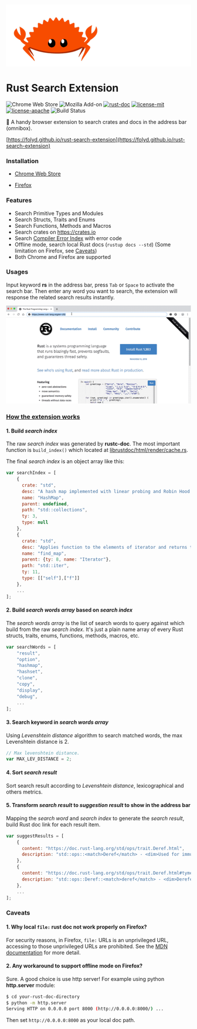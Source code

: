 
![](assets/rustacean.gif)

# Rust Search Extension

![Chrome Web Store](https://img.shields.io/chrome-web-store/v/ennpfpdlaclocpomkiablnmbppdnlhoh.svg)
![Mozilla Add-on](https://img.shields.io/amo/v/rust-search-extension?color=%2320123A)
[![rust-doc](https://img.shields.io/badge/stable-1.40.0-yellow.svg)](https://doc.rust-lang.org/1.40.0/std/)
[![license-mit](https://img.shields.io/badge/license-MIT-blue.svg)](https://github.com/Folyd/rust-search-extension/blob/master/LICENSE-MIT)
[![license-apache](https://img.shields.io/badge/license-Apache-yellow.svg)](https://github.com/Folyd/rust-search-extension/blob/master/LICENSE-APACHE)
![Build Status](https://github.com/folyd/rust-search-extension/workflows/build/badge.svg)

🦀 A handy browser extension to search crates and docs in the address bar (omnibox).

[https://folyd.github.io/rust-search-extension](https://folyd.github.io/rust-search-extension)

### Installation

- [Chrome Web Store](https://chrome.google.com/webstore/detail/rust-search-extension/ennpfpdlaclocpomkiablnmbppdnlhoh)

- [Firefox](https://addons.mozilla.org/en-US/firefox/addon/rust-search-extension/)

### Features

- Search Primitive Types and Modules
- Search Structs, Traits and Enums
- Search Functions, Methods and Macros
- Search crates on https://crates.io
- Search [Compiler Error Index](https://doc.rust-lang.org/error-index.html) with error code
- Offline mode, search local Rust docs (`rustup docs --std`) (Some limitation on Firefox, see [Caveats](#caveats))
- Both Chrome and Firefox are supported

### Usages

Input keyword **rs** in the address bar, press `Tab` or `Space` to activate the search bar. Then enter any word 
you want to search, the extension will response the related search results instantly.

![demonstration.gif](assets/demonstration.gif)

### [How the extension works](https://folyd.github.io/rust-search-extension/how-it-works/)

#### 1. Build *search index*

The raw *search index* was generated by **rustc-doc**. The most important function is `build_index()` which 
located at [librustdoc/html/render/cache.rs](https://github.com/rust-lang/rust/blob/master/src/librustdoc/html/render/cache.rs).

The final *search index* is an object array like this:

```js
var searchIndex = [
    {
      crate: "std",
      desc: "A hash map implemented with linear probing and Robin Hood bucket stealing.",
      name: "HashMap",
      parent: undefined,
      path: "std::collections",
      ty: 3,
      type: null
    },
    {
      crate: "std",
      desc: "Applies function to the elements of iterator and returns the first non-none result.",
      name: "find_map",
      parent: {ty: 8, name: "Iterator"},
      path: "std::iter",
      ty: 11,
      type: [["self"],["f"]]
    },
    ...
];
```
 
#### 2. Build *search words array* based on *search index*

The *search words array* is the list of search words to query against which build from the raw *search index*.
It's just a plain name array of every Rust structs, traits, enums, functions, methods, macros, etc.
```js
var searchWords = [
    "result", 
    "option", 
    "hashmap", 
    "hashset", 
    "clone", 
    "copy", 
    "display", 
    "debug",
    ...
];
```

#### 3. Search keyword in *search words array*

Using *Levenshtein distance* algorithm to search matched words, the max Levenshtein distance is 2.

```js
// Max levenshtein distance.
var MAX_LEV_DISTANCE = 2;
```

#### 4. Sort *search result* 

Sort search result according to *Levenshtein distance*, lexicographical and others metrics.

#### 5. Transform *search result* to *suggestion result* to show in the address bar

Mapping the *search word* and *search index* to generate the *search result*, build Rust doc link for each result item.

```js
var suggestResults = [
    {
      content: "https://doc.rust-lang.org/std/ops/trait.Deref.html",
      description: "std::ops::<match>Deref</match> - <dim>Used for immutable dereferencing operations, like `*v`.</dim>"
    },
    {
      content: "https://doc.rust-lang.org/std/ops/trait.Deref.html#tymethod.deref",
      description: "std::ops::Deref::<match>deref</match> - <dim>Dereferences the value.</dim>"
    },
    ...
];
```

### Caveats

#### 1. Why local `file:` rust doc not work properly on Firefox?

For security reasons, in Firefox, `file:` URLs is an unprivileged URL, accessing to those unprivileged URLs are prohibited. 
See the [MDN documentation](https://developer.mozilla.org/en-US/docs/Mozilla/Add-ons/WebExtensions/API/tabs/create) for more detail.

#### 2. Any workaround to support offline mode on Firefox?

Sure. A good choice is use http server! For example using python **http.server** module:

```sh
$ cd your-rust-doc-directory
$ python -m http.server
Serving HTTP on 0.0.0.0 port 8000 (http://0.0.0.0:8000/) ...
```

Then set `http://0.0.0.0:8000` as your local doc path.
